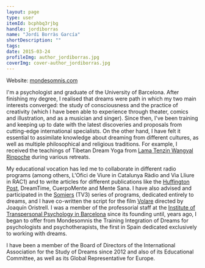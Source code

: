 ```yaml
---
layout: page
type: user
itemId: bcphbq3rjbg
handle: jordiborras
name: "Jordi Borràs García"
shortDescription: ""
tags:
date: 2015-03-24
profileImg: author_jordiborras.jpg
coverImg: cover-author_jordiborras.jpg
---
```


Website: <a href="https://www.mondesomnis.com/" target="_blank">mondesomnis.com</a>

I'm a psychologist and graduate of the University of Barcelona. After finishing my degree, I realised that dreams were path in which my two main interests converged: the study of consciousness and the practice of creativity (which I have been able to experience through theater, comics and illustration, and as a musician and singer). Since then, I've been training and keeping up to date with the latest discoveries and proposals from cutting-edge international specialists. On the other hand, I have felt it essential to assimilate knowledge about dreaming from different cultures, as well as multiple philosophical and religious traditions. For example, I received the teachings of Tibetan Dream Yoga from <a href="https://en.wikipedia.org/wiki/Tenzin_Wangyal_Rinpoche" target="_blank">Lama Tenzin Wangyal Rinpoche</a> during various retreats.

My educational vocation has led me to collaborate in different radio programs (among others, L'Ofici de Viure in Catalunya Ràdio and Via Lliure in RAC1) and to write articles for different publications like the <a href="https://www.huffpost.com/entry/nine-months-to-dream_b_58594c18e4b06ae7ec2a419c" target="_blank">Huffington Post</a>, DreamTime, CuerpoMente and Mente Sana. I have also advised and participated in the <a href="https://www.youtube.com/watch?v=EoQ6kJHv3HY" target="_blank">Somiers</a> (TV3) series of programs, dedicated entirely to dreams, and I have co-written the script for the film <a href="https://www.youtube.com/watch?v=f1VHNfJAIP0" target="_blank">Volare</a> directed by Joaquín Oristrell. I was a member of the professorial staff at the <a href="http://transpersonal.cat/en/el-iptb/" target="_blank">Institute of Transpersonal Psychology in Barcelona</a> since its founding until, years ago, I began to offer from Mondesomnis the Training Integration of Dreams for psychologists and psychotherapists, the first in Spain dedicated exclusively to working with dreams. 

I have been a member of the Board of Directors of the International Association for the Study of Dreams since 2012 and also of its Educational Committee, as well as its Global Representative for Europe.
